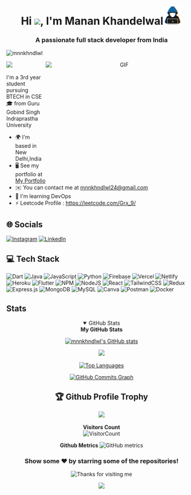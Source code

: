<h1 align="center">Hi <img src="https://github.com/TheDudeThatCode/TheDudeThatCode/blob/master/Assets/Hi.gif" width="29">, I'm Manan Khandelwal<picture><img src = "https://github.com/0xAbdulKhalid/0xAbdulKhalid/raw/main/assets/mdImages/about_me.gif" width = 50px></picture></h1>
<h3 align="center">A passionate full stack developer from India</h3>

<p align="left"> <img src="https://komarev.com/ghpvc/?username=mnnkhndlwl&label=Profile%20views&color=0d149e&style=flat" alt="mnnkhndlwl" /> </p>
<a target="_blank" align="center">
  <img align="right" top="500" height="300" width="400" alt="GIF" src="https://media.giphy.com/media/SWoSkN6DxTszqIKEqv/giphy.gif">

<p align="left"> 
<a href="https://www.github.com/mnnkhndlwl" target="_blank" rel="noreferrer"><img
src="https://img.shields.io/github/followers/mnnkhndlwl?logo=github&style=for-the-badge&color=0891b2&labelColor=0f172a" /></a></p>

I'm a 3rd year student pursuing BTECH in CSE 🎓 from Guru Gobind Singh Indraprastha University

* 🌍  I'm based in New Delhi,India
* 🖥️  See my portfolio at [My Portfolio](https://3d-portfolio-zeta.vercel.app/)
* ✉️  You can contact me at [mnnkhndlwl24@gmail.com](mailto:mnnkhndlwl24@gmail.com)
* 🧠  I'm learning DevOps
* ⚡  Leetcode Profile : https://leetcode.com/Grx_9/

## 🌐 Socials
[![Instagram](https://img.shields.io/badge/Instagram-E4405F?style=for-the-badge&logo=instagram&logoColor=white)](https://www.instagram.com/dev4.07/) [![LinkedIn](https://img.shields.io/badge/LinkedIn-0077B5?style=for-the-badge&logo=linkedin&logoColor=white)](https://www.linkedin.com/in/manan-khandelwal-327836167/)

## 💻 Tech Stack
![Dart](https://img.shields.io/badge/dart-%230175C2.svg?style=for-the-badge&logo=dart&logoColor=white) ![Java](https://img.shields.io/badge/java-%23ED8B00.svg?style=for-the-badge&logo=java&logoColor=white) ![JavaScript](https://img.shields.io/badge/javascript-%23323330.svg?style=for-the-badge&logo=javascript&logoColor=%23F7DF1E) ![Python](https://img.shields.io/badge/python-3670A0?style=for-the-badge&logo=python&logoColor=ffdd54) ![Firebase](https://img.shields.io/badge/firebase-%23039BE5.svg?style=for-the-badge&logo=firebase) ![Vercel](https://img.shields.io/badge/vercel-%23000000.svg?style=for-the-badge&logo=vercel&logoColor=white) ![Netlify](https://img.shields.io/badge/netlify-%23000000.svg?style=for-the-badge&logo=netlify&logoColor=#00C7B7) ![Heroku](https://img.shields.io/badge/heroku-%23430098.svg?style=for-the-badge&logo=heroku&logoColor=white) ![Flutter](https://img.shields.io/badge/Flutter-%2302569B.svg?style=for-the-badge&logo=Flutter&logoColor=white) ![NPM](https://img.shields.io/badge/NPM-%23000000.svg?style=for-the-badge&logo=npm&logoColor=white) ![NodeJS](https://img.shields.io/badge/node.js-6DA55F?style=for-the-badge&logo=node.js&logoColor=white) ![React](https://img.shields.io/badge/react-%2320232a.svg?style=for-the-badge&logo=react&logoColor=%2361DAFB) ![TailwindCSS](https://img.shields.io/badge/tailwindcss-%2338B2AC.svg?style=for-the-badge&logo=tailwind-css&logoColor=white) ![Redux](https://img.shields.io/badge/redux-%23593d88.svg?style=for-the-badge&logo=redux&logoColor=white) ![Express.js](https://img.shields.io/badge/express.js-%23404d59.svg?style=for-the-badge&logo=express&logoColor=%2361DAFB) ![MongoDB](https://img.shields.io/badge/MongoDB-%234ea94b.svg?style=for-the-badge&logo=mongodb&logoColor=white) ![MySQL](https://img.shields.io/badge/mysql-%2300f.svg?style=for-the-badge&logo=mysql&logoColor=white) ![Canva](https://img.shields.io/badge/Canva-%2300C4CC.svg?style=for-the-badge&logo=Canva&logoColor=white) ![Postman](https://img.shields.io/badge/Postman-FF6C37?style=for-the-badge&logo=postman&logoColor=white) ![Docker](https://img.shields.io/badge/docker-%230db7ed.svg?style=for-the-badge&logo=docker&logoColor=white) 


## Stats
<details open align="center">
<summary>GitHub Stats</summary>
<b>My GitHub Stats</b>

<a href="http://www.github.com/mnnkhndlwl"><img src="https://github-readme-stats.vercel.app/api?username=mnnkhndlwl&show_icons=true&hide=&count_private=true&title_color=ef4444&text_color=facc15&icon_color=0891b2&bg_color=0f172a&hide_border=true&show_icons=true" alt="mnnkhndlwl's GitHub stats" /></a>

<a href="http://www.github.com/mnnkhndlwl"><img src="https://github-readme-streak-stats.herokuapp.com/?user=mnnkhndlwl&stroke=facc15&background=0f172a&ring=ef4444&fire=ef4444&currStreakNum=facc15&currStreakLabel=ef4444&sideNums=facc15&sideLabels=facc15&dates=facc15&hide_border=true" /></a>

<a href="https://github.com/mnnkhndlwl" align="left"><img src="https://github-readme-stats.vercel.app/api/top-langs/?username=mnnkhndlwl&langs_count=10&title_color=ef4444&text_color=facc15&icon_color=0891b2&bg_color=0f172a&hide_border=true&locale=en&custom_title=Top%20%Languages" alt="Top Languages" /></a>
  
<a href="http://www.github.com/mnnkhndlwl"><img src="https://activity-graph.herokuapp.com/graph?username=mnnkhndlwl&bg_color=0f172a&color=facc15&line=0891b2&point=facc15&area_color=0f172a&area=true&hide_border=true&custom_title=GitHub%20Commits%20Graph" alt="GitHub Commits Graph" /></a>
 ##  🏆 Github Profile Trophy

<a align="center" href="https://github.com/ryo-ma/github-profile-trophy">
  <img width=800 src="https://github-profile-trophy.vercel.app/?username=mnnkhndlwl&column=8&theme=gruvbox&no-frame=true"/>
</a>
 <div align = "center">
 
**Visitors Count**  
![VisitorCount](https://profile-counter.glitch.me/{mnnkhndlwl}/count.svg)

**Github Metrics**
![GitHub metrics](https://metrics.lecoq.io/mnnkhndlwl)
</div> 
  
### Show some ❤️ by starring some of the repositories!
  
<img height="150" alt="Thanks for visiting me" width="100%" src="https://raw.githubusercontent.com/BrunnerLivio/brunnerlivio/master/images/marquee.svg" />
<p align="center" width="100%">
  <img src="https://capsule-render.vercel.app/api?type=waving&color=gradient&height=60&section=footer&width=100"/>
</p>


